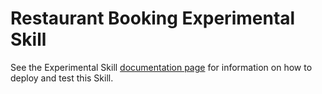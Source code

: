 ﻿# Restaurant Booking Experimental Skill

See the Experimental Skill [documentation page](/docs/reference/skills/experimental.md) for information on how to deploy and test this Skill.
